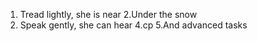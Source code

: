 1. Tread lightly, she is near
2.Under the snow
3. Speak gently, she can hear
4.cp
5.And advanced tasks
